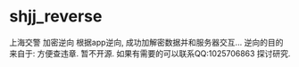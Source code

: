 # shjj_reverse
上海交警 加密逆向
根据app逆向, 成功加解密数据并和服务器交互... 
逆向的目的来自于: 方便查违章.
暂不开源. 如果有需要的可以联系QQ:1025706863 探讨研究.

